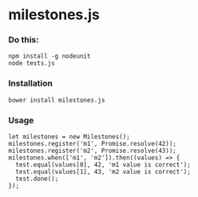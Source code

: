 # milestones.js


### Do this:

```
npm install -g nodeunit
node tests.js
```

### Installation

```
bower install milestones.js
```

### Usage

```
let milestones = new Milestones();
milestones.register('m1', Promise.resolve(42));
milestones.register('m2', Promise.resolve(43));
milestones.when(['m1', 'm2']).then((values) => {
  test.equal(values[0], 42, 'm1 value is correct');
  test.equal(values[1], 43, 'm2 value is correct');
  test.done();
});
```
